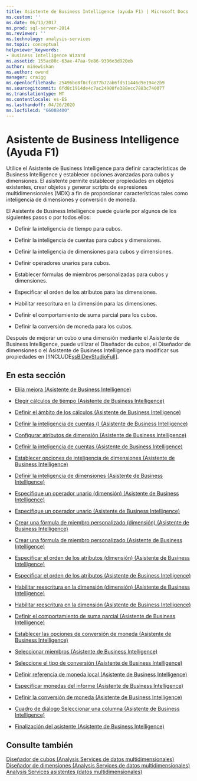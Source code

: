 ```yaml
---
title: Asistente de Business Intelligence (ayuda F1) | Microsoft Docs
ms.custom: ''
ms.date: 06/13/2017
ms.prod: sql-server-2014
ms.reviewer: ''
ms.technology: analysis-services
ms.topic: conceptual
helpviewer_keywords:
- Business Intelligence Wizard
ms.assetid: 155ac80c-63ae-47aa-9e86-9396e3d920eb
author: minewiskan
ms.author: owend
manager: craigg
ms.openlocfilehash: 25496be8f8cfc877b72ab6fd511446d9e194e2b9
ms.sourcegitcommit: 6fd8c1914de4c7ac24900fe388ecc7883c740077
ms.translationtype: MT
ms.contentlocale: es-ES
ms.lasthandoff: 04/26/2020
ms.locfileid: "66088400"
---
```

# <a name="business-intelligence-wizard-f1-help"></a>Asistente de Business Intelligence (Ayuda F1)
  Utilice el Asistente de Business Intelligence para definir características de Business Intelligence y establecer opciones avanzadas para cubos y dimensiones. El asistente permite establecer propiedades en objetos existentes, crear objetos y generar scripts de expresiones multidimensionales (MDX) a fin de proporcionar características tales como inteligencia de dimensiones y conversión de moneda.  
  
 El Asistente de Business Intelligence puede guiarle por algunos de los siguientes pasos o por todos ellos:  
  
-   Definir la inteligencia de tiempo para cubos.  
  
-   Definir la inteligencia de cuentas para cubos y dimensiones.  
  
-   Definir la inteligencia de dimensiones para cubos y dimensiones.  
  
-   Definir operadores unarios para cubos.  
  
-   Establecer fórmulas de miembros personalizadas para cubos y dimensiones.  
  
-   Especificar el orden de los atributos para las dimensiones.  
  
-   Habilitar reescritura en la dimensión para las dimensiones.  
  
-   Definir el comportamiento de suma parcial para los cubos.  
  
-   Definir la conversión de moneda para los cubos.  
  
 Después de mejorar un cubo o una dimensión mediante el Asistente de Business Intelligence, puede utilizar el Diseñador de cubos, el Diseñador de dimensiones o el Asistente de Business Intelligence para modificar sus propiedades en [!INCLUDE[ssBIDevStudioFull](../includes/ssbidevstudiofull-md.md)].  
  
## <a name="in-this-section"></a>En esta sección  
  
-   [Elija mejora &#40;Asistente de Business Intelligence&#41;](choose-enhancement-business-intelligence-wizard.md)  
  
-   [Elegir cálculos de tiempo &#40;Asistente de Business Intelligence&#41;](choose-time-calculations-business-intelligence-wizard.md)  
  
-   [Definir el ámbito de los cálculos &#40;Asistente de Business Intelligence&#41;](define-scope-of-calculations-business-intelligence-wizard.md)  
  
-   [Definir la inteligencia de cuentas &#40;&#41; &#40;Asistente de Business Intelligence&#41;](define-account-intelligence-dimension-business-intelligence-wizard.md)  
  
-   [Configurar atributos de dimensión &#40;Asistente de Business Intelligence&#41;](configure-dimension-attributes-business-intelligence-wizard.md)  
  
-   [Definir la inteligencia de cuentas &#40;Asistente de Business Intelligence&#41;](define-account-intelligence-business-intelligence-wizard.md)  
  
-   [Establecer opciones de inteligencia de dimensiones &#40;Asistente de Business Intelligence&#41;](set-dimension-intelligence-options-business-intelligence-wizard.md)  
  
-   [Definir la inteligencia de dimensiones &#40;Asistente de Business Intelligence&#41;](define-dimension-intelligence-business-intelligence-wizard.md)  
  
-   [Especifique un operador unario &#40;dimensión&#41; &#40;Asistente de Business Intelligence&#41;](specify-a-unary-operator-dimension-business-intelligence-wizard.md)  
  
-   [Especifique un operador unario &#40;Asistente de Business Intelligence&#41;](specify-a-unary-operator-business-intelligence-wizard.md)  
  
-   [Crear una fórmula de miembro personalizado &#40;dimensión&#41; &#40;Asistente de Business Intelligence&#41;](create-a-custom-member-formula-dimension-business-intelligence-wizard.md)  
  
-   [Crear una fórmula de miembro personalizado &#40;Asistente de Business Intelligence&#41;](create-a-custom-member-formula-business-intelligence-wizard.md)  
  
-   [Especificar el orden de los atributos &#40;dimensión&#41; &#40;Asistente de Business Intelligence&#41;](specify-attribute-ordering-dimension-business-intelligence-wizard.md)  
  
-   [Especificar el orden de los atributos &#40;Asistente de Business Intelligence&#41;](specify-attribute-ordering-business-intelligence-wizard.md)  
  
-   [Habilitar reescritura en la dimensión &#40;dimensión&#41; &#40;Asistente de Business Intelligence&#41;](enable-dimension-writeback-dimension-business-intelligence-wizard.md)  
  
-   [Habilitar reescritura en la dimensión &#40;Asistente de Business Intelligence&#41;](enable-dimension-writeback-business-intelligence-wizard.md)  
  
-   [Definir el comportamiento de suma parcial &#40;Asistente de Business Intelligence&#41;](define-semiadditive-behavior-business-intelligence-wizard.md)  
  
-   [Establecer las opciones de conversión de moneda &#40;Asistente de Business Intelligence&#41;](set-currency-conversion-options-business-intelligence-wizard.md)  
  
-   [Seleccionar miembros &#40;Asistente de Business Intelligence&#41;](select-members-business-intelligence-wizard.md)  
  
-   [Seleccione el tipo de conversión &#40;Asistente de Business Intelligence&#41;](select-conversion-type-business-intelligence-wizard.md)  
  
-   [Definir referencia de moneda local &#40;Asistente de Business Intelligence&#41;](define-local-currency-reference-business-intelligence-wizard.md)  
  
-   [Especificar monedas del informe &#40;Asistente de Business Intelligence&#41;](specify-reporting-currencies-business-intelligence-wizard.md)  
  
-   [Definir la conversión de moneda &#40;Asistente de Business Intelligence&#41;](define-currency-conversion-business-intelligence-wizard.md)  
  
-   [Cuadro de diálogo Seleccionar una columna &#40;Asistente de Business Intelligence&#41;](select-a-column-dialog-box-business-intelligence-wizard.md)  
  
-   [Finalización del asistente &#40;Asistente de Business Intelligence&#41;](completing-the-wizard-business-intelligence-wizard.md)  
  
## <a name="see-also"></a>Consulte también  
 [Diseñador de cubos &#40;Analysis Services de datos multidimensionales&#41;](cube-designer-analysis-services-multidimensional-data.md)   
 [Diseñador de dimensiones &#40;Analysis Services de datos multidimensionales&#41;](dimension-designer-analysis-services-multidimensional-data.md)   
 [Analysis Services asistentes &#40;datos multidimensionales&#41;](analysis-services-wizards-multidimensional-data.md)  
  
  
